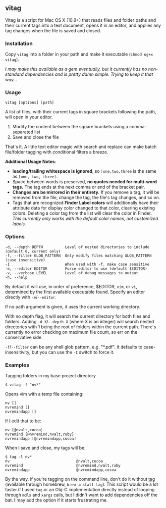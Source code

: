 ## vitag

Vitag is a script for Mac OS X (10.9+) that reads files and folder paths and their current tags into a text document, opens it in an editor, and applies any tag changes when the file is saved and closed.

### Installation

Copy `vitag` into a folder in your path and make it executable (`chmod ug+x vitag`).

*I may make this available as a gem eventually, but it currently has no non-standard dependencies and is pretty damn simple. Trying to keep it that way...*

### Usage 

`vitag [options] [path]`

A list of files, with their current tags in square brackets following the path, will open in your editor. 

1. Modify the content between the square brackets using a comma-separated list 
2. Save and close the file

That's it. A little text editor magic with search and replace can make batch file/folder tagging with conditional filters a breeze.

**Additional Usage Notes**:

- **leading/trailing whitespace is ignored**, so `[one,two,three` is the same as `[one, two, three]`. 
- Space between words is preserved, **no quotes needed for multi-word tags.** The tag ends at the next comma or end of the bracket pair.
- **Changes are be mirrored in their entirety.** If you remove a tag, it will be removed from the file, change the tag, the file's tag changes, and so on.
- Tags that are recognized **Finder Label colors** will additionally have their attribute data for display color changed to that color, clearing existing colors. Deleting a color tag from the list will clear the color in Finder. _This currently only works with the default color names, not customized labels._

### Options

    -d, --depth DEPTH          Level of nested directories to include (default 0, current only)
    -f, --filter GLOB_PATTERN  Only modify files matching GLOB_PATTERN (case insensitive)
    -I                         When used with -f, make case sensitive
    -e, --editor EDITOR        Force editor to use (default $EDITOR)
    -v, --verbose LEVEL        Level of debug messages to output
    -h, --help                 

By default it will use, in order of preference, \$EDITOR, `vim`, or `vi`, determined by the first available executable found. Specify an editor directly with `-e`/`--editor`.

If no path argument is given, it uses the current working directory.

With no depth flag, it will search the current directory for both files and folders. Adding `-d X`/`--depth X` (where X is an integer) will search nested directories with 1 being the root of folders within the current path. There's currently no error checking on maximum file count, so err on the conservative side.

`-f`/`--filter` can be any shell glob pattern, e.g. "*.pdf". It defaults to case-insensitivity, but you can use the `-I` switch to force it.

### Examples

Tagging folders in my base project directory

    $ vitag -f "nv*"

Opens vim with a temp file containing:

    nv []
    nvremind []
    nvremindapp []

If I edit that to be:

    nv [@nvalt,cocoa]
    nvremind [@nvremind,nvalt,ruby]
    nvremindapp [@nvremindapp,cocoa]

When I save and close, my tags will be:

    $ tag -l nv*
    nv                              @nvalt,cocoa
    nvremind                        @nvremind,nvalt,ruby
    nvremindapp                     @nvremindapp,cocoa

By the way, if you're tagging on the command line, don't do it without [tag](https://github.com/jdberry/tag) (available through homebrew, `brew install tag`). This script would be a lot faster if I used `tag` or an Obj-C implementation directly instead of looping through `mdls` and `xargs` calls, but I didn't want to add dependencies off the bat. I may add the option if it starts frustrating me.
